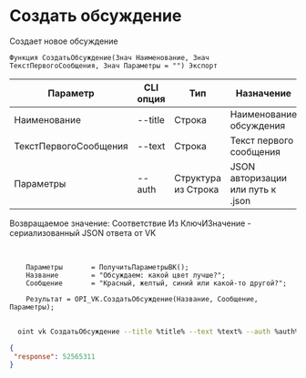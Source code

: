 ﻿---
sidebar_position: 1
---

# Создать обсуждение
 Создает новое обсуждение



`Функция СоздатьОбсуждение(Знач Наименование, Знач ТекстПервогоСообщения, Знач Параметры = "") Экспорт`

  | Параметр | CLI опция | Тип | Назначение |
  |-|-|-|-|
  | Наименование | --title | Строка | Наименование обсуждения |
  | ТекстПервогоСообщения | --text | Строка | Текст первого сообщения |
  | Параметры | --auth | Структура из Строка | JSON авторизации или путь к .json |

  
  Возвращаемое значение:   Соответствие Из КлючИЗначение - сериализованный JSON ответа от VK

<br/>




```bsl title="Пример кода"
    Параметры       = ПолучитьПараметрыВК();
    Название        = "Обсуждаем: какой цвет лучше?";
    Сообщение       = "Красный, желтый, синий или какой-то другой?";

    Результат = OPI_VK.СоздатьОбсуждение(Название, Сообщение, Параметры);
```



```sh title="Пример команды CLI"
    
  oint vk СоздатьОбсуждение --title %title% --text %text% --auth %auth%

```

```json title="Результат"
{
 "response": 52565311
}
```
